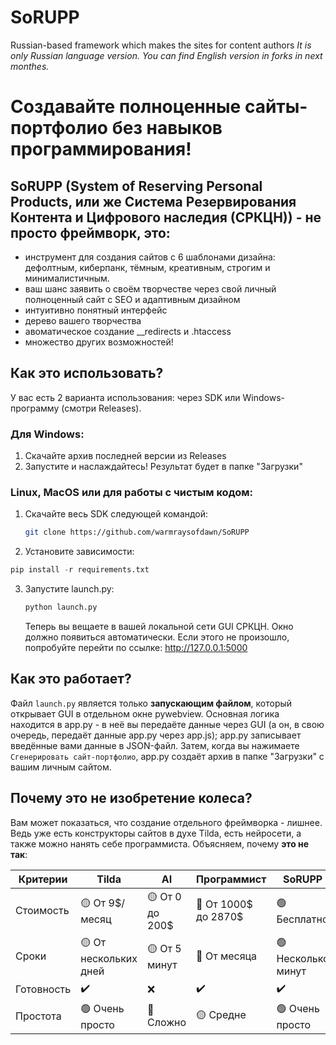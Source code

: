 # SoRUPP
Russian-based framework which makes the sites for content authors
_It is only Russian language version. You can find English version in forks in next monthes._

# Создавайте полноценные сайты-портфолио без навыков программирования!

## SoRUPP (System of Reserving Personal Products, или же Система Резервирования Контента и Цифрового наследия (СРКЦН)) - не просто фреймворк, это:
* инструмент для создания сайтов с 6 шаблонами дизайна: дефолтным, киберпанк, тёмным, креативным, строгим и минималистичным.
* ваш шанс заявить о своём творчестве через свой личный полноценный сайт с SEO и адаптивным дизайном
* интуитивно понятный интерфейс
* дерево вашего творчества
* авоматическое создание __redirects и .htaccess
* множество других возможностей!

## Как это использовать?
У вас есть 2 варианта использования: через SDK или Windows-программу (смотри Releases).

  ### Для Windows:
  1. Скачайте архив последней версии из Releases
  2. Запустите и наслаждайтесь! Результат будет в папке "Загрузки"
  
  ### Linux, MacOS или для работы с чистым кодом:
  1. Скачайте весь SDK следующей командой:
     ```bash
     git clone https://github.com/warmraysofdawn/SoRUPP
     ```
  2. Установите зависимости:
  ```python
  pip install -r requirements.txt
  ```
  3. Запустите launch.py:
     ```python
     python launch.py
     ```
     Теперь вы вещаете в вашей локальной сети GUI СРКЦН. Окно должно появиться автоматически. Если этого не произошло, попробуйте перейти по ссылке:
     http://127.0.0.1:5000

## Как это работает?
Файл `launch.py` является только **запускающим файлом**, который открывает GUI в отдельном окне pywebview. Основная логика находится в app.py - в неё вы передаёте данные через GUI (а он, в свою очередь, передаёт данные app.py через app.js); app.py записывает введённые вами данные в JSON-файл. Затем, когда вы нажимаете `Сгенерировать сайт-портфолио`, app.py создаёт архив в папке "Загрузки" с вашим личным сайтом. 

## Почему это не изобретение колеса?
Вам может показаться, что создание отдельного фреймворка - лишнее. Ведь уже есть конструкторы сайтов в духе Tilda, есть нейросети, а также можно нанять себе программиста. Объясняем, почему **это не так**:

| Критерии | Tilda | AI | Программист | SoRUPP |
|-------------|-------------|-------------|-------------|-------------|
| Стоимость | 🟡 От 9$/месяц | 🟡 От 0 до 200$ | 🔴 От 1000$ до 2870$ | 🟢 Бесплатно |
| Сроки | 🟡 От нескольких дней | 🟡 От 5 минут | 🔴 От месяца | 🟢 Несколько минут |
| Готовность | ✔️ | ❌ | ✔️ | ✔️ |
| Простота | 🟢 Очень просто | 🔴 Сложно | 🟡 Средне | 🟢 Очень просто |
